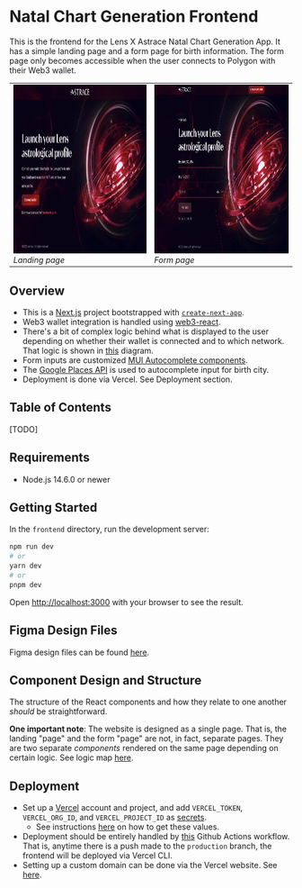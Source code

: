 # Natal Chart Generation Frontend

This is the frontend for the Lens X Astrace Natal Chart Generation App. It has a simple landing page and a form page for birth information. The form page only becomes accessible when the user connects to Polygon with their Web3 wallet.

<table>
  <tr>
    <td>
      <img src="./assets/landing_page.png" alt="Landing page" height="300"/>
      <br>
      <em>Landing page</em>
    </td>
    <td>
      <img src="./assets/form_page.png" alt="Form page" height="300"/>
      <br>
      <em>Form page</em>
    </td>
  </tr>
</table>

## Overview

- This is a [Next.js](https://nextjs.org/) project bootstrapped with [`create-next-app`](https://github.com/vercel/next.js/tree/canary/packages/create-next-app).
- Web3 wallet integration is handled using [web3-react](https://www.npmjs.com/package/web3-react).
- There's a bit of complex logic behind what is displayed to the user depending on whether their wallet is connected and to which network. That logic is shown in [this](./assets/wallet%20connection%20flowchart.pdf) diagram.
- Form inputs are customized [MUI Autocomplete components](https://mui.com/material-ui/react-autocomplete/).
- The [Google Places API](https://developers.google.com/maps/documentation/places/web-service/overview) is used to autocomplete input for birth city.
- Deployment is done via Vercel. See Deployment section.

## Table of Contents

[TODO]

## Requirements
- Node.js 14.6.0 or newer

## Getting Started

In the `frontend` directory, run the development server:

```bash
npm run dev
# or
yarn dev
# or
pnpm dev
```

Open [http://localhost:3000](http://localhost:3000) with your browser to see the result.

## Figma Design Files

Figma design files can be found [here](https://www.figma.com/file/YIFQ1a77HUtXqQk87830pF/Astrace---Website?node-id=741-23909&t=KdAV4NrbABOnXg7k-0).

## Component Design and Structure

The structure of the React components and how they relate to one another *should* be straightforward.

**One important note**: The website is designed as a single page. That is, the landing "page" and the form "page" are not, in fact, separate pages. They are two separate *components* rendered on the same page depending on certain logic. See logic map [here](./assets/wallet%20connection%20flowchart.pdf).

## Deployment

- Set up a [Vercel](https://vercel.com/) account and project, and add `VERCEL_TOKEN`, `VERCEL_ORG_ID`, and `VERCEL_PROJECT_ID` as [secrets](https://docs.github.com/en/actions/security-guides/encrypted-secrets).
  - See instructions [here](https://vercel.com/guides/how-can-i-use-github-actions-with-vercel#configuring-github-actions-for-vercel) on how to get these values.
- Deployment should be entirely handled by [this](../.github/workflow/deploy-frontend-to-vercel.yml) Github Actions workflow. That is, anytime there is a push made to the `production` branch, the frontend will be deployed via Vercel CLI. 
- Setting up a custom domain can be done via the Vercel website. See [here](https://vercel.com/docs/concepts/projects/domains/add-a-domain).

